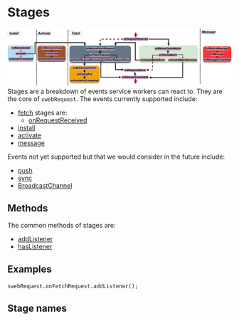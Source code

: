 # Stages
![Stages for service workers events](stages.png)
Stages are a breakdown of events service workers can react to. They are the core of `swebRequest`. The events currently supported include:
- [fetch](events/fetch/index.md) stages are:
	- [onRequestReceived](events/fetch/onRequestReceived/index.md)
- [install](events/install/index.md)
- [activate](events/activate/index.md)
- [message](events/message/index.md)

Events not yet supported but that we would consider in the future include:
- [push](https://developer.mozilla.org/en-US/docs/Web/API/PushEvent)
- [sync](https://developer.mozilla.org/en-US/docs/Web/API/SyncEvent)
- [BroadcastChannel](https://developer.mozilla.org/en-US/docs/Web/API/Broadcast_Channel_API)




## Methods
The common methods of stages are:
- [addListener](addListener/index.md)
- [hasListener]()

## Examples
```
swebRequest.onFetchRequest.addListener();
```

## Stage names

